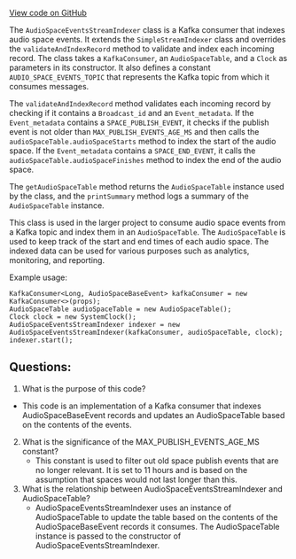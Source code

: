 [View code on GitHub](https://github.com/misbahsy/the-algorithm/src/java/com/twitter/search/earlybird/partition/AudioSpaceEventsStreamIndexer.java)

The `AudioSpaceEventsStreamIndexer` class is a Kafka consumer that indexes audio space events. It extends the `SimpleStreamIndexer` class and overrides the `validateAndIndexRecord` method to validate and index each incoming record. The class takes a `KafkaConsumer`, an `AudioSpaceTable`, and a `Clock` as parameters in its constructor. It also defines a constant `AUDIO_SPACE_EVENTS_TOPIC` that represents the Kafka topic from which it consumes messages.

The `validateAndIndexRecord` method validates each incoming record by checking if it contains a `Broadcast_id` and an `Event_metadata`. If the `Event_metadata` contains a `SPACE_PUBLISH_EVENT`, it checks if the publish event is not older than `MAX_PUBLISH_EVENTS_AGE_MS` and then calls the `audioSpaceTable.audioSpaceStarts` method to index the start of the audio space. If the `Event_metadata` contains a `SPACE_END_EVENT`, it calls the `audioSpaceTable.audioSpaceFinishes` method to index the end of the audio space.

The `getAudioSpaceTable` method returns the `AudioSpaceTable` instance used by the class, and the `printSummary` method logs a summary of the `AudioSpaceTable` instance.

This class is used in the larger project to consume audio space events from a Kafka topic and index them in an `AudioSpaceTable`. The `AudioSpaceTable` is used to keep track of the start and end times of each audio space. The indexed data can be used for various purposes such as analytics, monitoring, and reporting. 

Example usage:
```
KafkaConsumer<Long, AudioSpaceBaseEvent> kafkaConsumer = new KafkaConsumer<>(props);
AudioSpaceTable audioSpaceTable = new AudioSpaceTable();
Clock clock = new SystemClock();
AudioSpaceEventsStreamIndexer indexer = new AudioSpaceEventsStreamIndexer(kafkaConsumer, audioSpaceTable, clock);
indexer.start();
```
## Questions: 
 1. What is the purpose of this code?
   - This code is an implementation of a Kafka consumer that indexes AudioSpaceBaseEvent records and updates an AudioSpaceTable based on the contents of the events.
2. What is the significance of the MAX_PUBLISH_EVENTS_AGE_MS constant?
   - This constant is used to filter out old space publish events that are no longer relevant. It is set to 11 hours and is based on the assumption that spaces would not last longer than this.
3. What is the relationship between AudioSpaceEventsStreamIndexer and AudioSpaceTable?
   - AudioSpaceEventsStreamIndexer uses an instance of AudioSpaceTable to update the table based on the contents of the AudioSpaceBaseEvent records it consumes. The AudioSpaceTable instance is passed to the constructor of AudioSpaceEventsStreamIndexer.